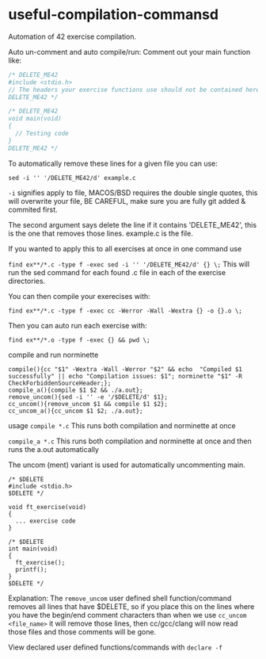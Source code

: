 # useful-compilation-commansd

Automation of 42 exercise compilation.

Auto un-comment and auto compile/run:
Comment out your main function like:

```c
/* DELETE_ME42
#include <stdio.h>
// The headers your exercise functions use should not be contained here, move them out.
DELETE_ME42 */

/* DELETE_ME42
void main(void)
{
  // Testing code
}
DELETE_ME42 */
```

To automatically remove these lines for a given file you can use:

`sed -i '' '/DELETE_ME42/d' example.c`

`-i` signifies apply to file, MACOS/BSD requires the double single quotes, this will overwrite your file, BE CAREFUL, make sure you are fully git added & commited first.

The second argument says delete the line if it contains 'DELETE_ME42', this is the one that removes those lines.
example.c is the file.


If you wanted to apply this to all exercises at once in one command use

`find ex**/*.c -type f -exec sed -i '' '/DELETE_ME42/d' {} \;`
This will run the sed command for each found .c file in each of the exercise directories.

You can then compile your exerecises with:

`find ex**/*.c -type f -exec cc -Werror -Wall -Wextra {} -o {}.o \;`

Then you can auto run each exercise with:

`find ex**/*.o -type f -exec {} && pwd \;`


compile and run norminette
```
compile(){cc "$1" -Wextra -Wall -Werror "$2" && echo  "Compiled $1 successfully" || echo "Compilation issues: $1"; norminette "$1" -R CheckForbiddenSourceHeader;};
compile_a(){compile $1 $2 && ./a.out};
remove_uncom(){sed -i '' -e '/$DELETE/d' $1};
cc_uncom(){remove_uncom $1 && compile $1 $2};
cc_uncom_a(){cc_uncom $1 $2; ./a.out};
```
usage
`compile *.c`
This runs both compilation and norminette at once

`compile_a *.c`
This runs both compilation and norminette at once and then runs the a.out automatically

The uncom (ment) variant is used for automatically uncommenting main.
```
/* $DELETE
#include <stdio.h>
$DELETE */

void ft_exercise(void)
{
  ... exercise code
}

/* $DELETE
int main(void)
{
  ft_exercise();
  printf();
}
$DELETE */
```

Explanation:
The `remove_uncom` user defined shell function/command removes all lines that have $DELETE, so if you place this on the lines where you have the begin/end comment characters than when we use `cc_uncom <file_name>` it will remove those lines, then cc/gcc/clang will now read those files and those comments will be gone.

View declared user defined functions/commands with `declare -f`
